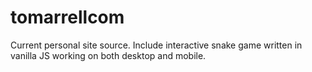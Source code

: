 # tomarrellcom
Current personal site source. Include interactive snake game written in vanilla JS working on both desktop and mobile.

